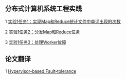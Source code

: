 ## 分布式计算机系统工程实践

1 [实验1任务1：实现Map和Reduce统计文件中单词出现的次数](https://github.com/luofengmacheng/distributed_system/blob/master/mapreduce1.md)

2 [实验1任务2：分发Map和Reduce任务](https://github.com/luofengmacheng/distributed_system/blob/master/mapreduce2.md)

3 [实验1任务3：处理Worker故障](https://github.com/luofengmacheng/distributed_system/blob/master/mapreduce3.md)

## 论文翻译

1 [Hypervisor-based Fault-tolerance](https://github.com/luofengmacheng/distributed_system/blob/master/hypervisor.md)

